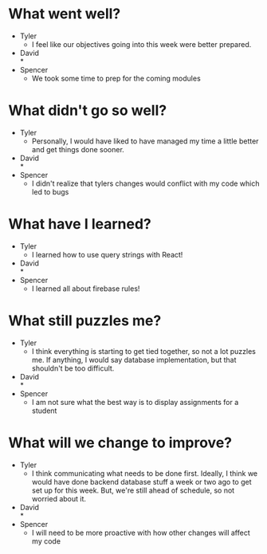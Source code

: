 # What went well?   

* Tyler   
    * I feel like our objectives going into this week were better prepared.
* David   
    * 
* Spencer   
    * We took some time to prep for the coming modules
    
# What didn't go so well?   

* Tyler    
    * Personally, I would have liked to have managed my time a little better and get things done sooner.
* David  
    * 
* Spencer  
    * I didn't realize that tylers changes would conflict with my code which led to bugs

# What have I learned?   

* Tyler     
    * I learned how to use query strings with React!
* David   
    * 
* Spencer   
    * I learned all about firebase rules!

# What still puzzles me?   

* Tyler   
    * I think everything is starting to get tied together, so not a lot puzzles me.  If anything, I would say database implementation, but that shouldn't be too difficult.
* David   
    * 
* Spencer   
    * I am not sure what the best way is to display assignments for a student

# What will we change to improve?   

* Tyler   
    * I think communicating what needs to be done first.  Ideally, I think we would have done backend database stuff a week or two ago to get set up for this week.  But, we're still ahead of schedule, so not worried about it.
* David   
    * 
* Spencer   
    * I will need to be more proactive with how other changes will affect my code

